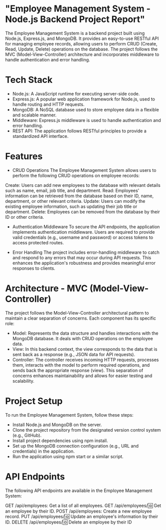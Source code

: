 # "Employee Management System - Node.js Backend Project Report"
The Employee Management System is a backend project built using Node.js, Express.js, and MongoDB. It provides an easy-to-use RESTful API for managing employee records, allowing users to perform CRUD (Create, Read, Update, Delete) operations on the database. The project follows the MVC (Model-View-Controller) architecture and incorporates middleware to handle authentication and error handling.
  
# Tech Stack

* Node.js: A JavaScript runtime for executing server-side code.
* Express.js: A popular web application framework for Node.js, used to handle routing and HTTP requests.
* MongoDB: A NoSQL database used to store employee data in a flexible and scalable manner.
* Middleware: Express.js middleware is used to handle authentication and error handling.
* REST API: The application follows RESTful principles to provide a standardized API interface.

# Features

* CRUD Operations
The Employee Management System allows users to perform the following CRUD operations on employee records:

Create: Users can add new employees to the database with relevant details such as name, email, job title, and department.
Read: Employees' information can be retrieved from the database based on their ID, name, department, or other relevant criteria.
Update: Users can modify the existing employee information, such as updating their job title or department.
Delete: Employees can be removed from the database by their ID or other criteria.
* Authentication Middleware
To secure the API endpoints, the application implements authentication middleware. Users are required to provide valid credentials (e.g., username and password) or access tokens to access protected routes.

* Error Handling
The project includes error-handling middleware to catch and respond to any errors that may occur during API requests. This enhances the application's robustness and provides meaningful error responses to clients.

# Architecture - MVC (Model-View-Controller)
The project follows the Model-View-Controller architectural pattern to maintain a clear separation of concerns. Each component has its specific role:

* Model: Represents the data structure and handles interactions with the MongoDB database. It deals with CRUD operations on the employee data.
* View: In this backend context, the view corresponds to the data that is sent back as a response (e.g., JSON data for API requests).
* Controller: The controller receives incoming HTTP requests, processes them, interacts with the model to perform required operations, and sends back the appropriate response (view).
This separation of concerns enhances maintainability and allows for easier testing and scalability.

# Project Setup
To run the Employee Management System, follow these steps:

* Install Node.js and MongoDB on the server.
* Clone the project repository from the designated version control system (e.g., GitHub).
* Install project dependencies using npm install.
* Set up the MongoDB connection configuration (e.g., URL and credentials) in the application.
* Run the application using npm start or a similar script.
# API Endpoints
The following API endpoints are available in the Employee Management System:

GET /api/employees: Get a list of all employees.
GET /api/employees/:id: Get an employee by their ID.
POST /api/employees: Create a new employee record.
PUT /api/employees/:id: Update an employee's information by their ID.
DELETE /api/employees/:id: Delete an employee by their ID